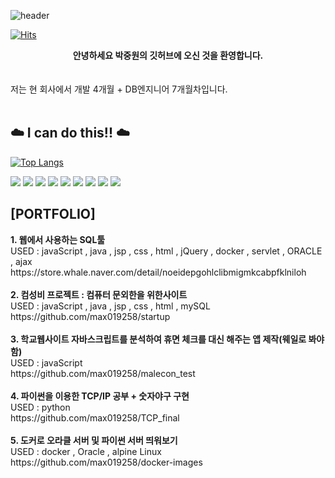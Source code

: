 

![header](https://capsule-render.vercel.app/api?type=waving&color=81DAF5&height=300&section=header&text=jungwon's%20GitHub&fontSize=90&fontColor=FFFF)

[![Hits](https://hits.seeyoufarm.com/api/count/incr/badge.svg?url=https%3A%2F%2Fgithub.com%2Fmax019258&count_bg=%23AFE4FF&title_bg=%23555555&icon=&icon_color=%23E7E7E7&title=hits&edge_flat=false)](https://hits.seeyoufarm.com)

<center><b>안녕하세요 박중원의 깃허브에 오신 것을 환영합니다.</b></center><br><br>
 저는 현 회사에서 개발 4개월 + DB엔지니어 7개월차입니다. <br><br>

 <h2> ☁️ I can do this!! ☁️ </h2>  
 
 <b></b>[![Top Langs](https://github-readme-stats.vercel.app/api/top-langs/?username=max019258&hide=CSS&layout=compact)](https://github.com/anuraghazra/github-readme-stats)

<img src="https://img.shields.io/badge/javascript-F5A9A9?style=flat-square&logo=JavaScript&logoColor=white"/> <img src="https://img.shields.io/badge/java-F7BE81?"/>
<img src="https://img.shields.io/badge/html-F2F5A9?style=flat-square&logo=HTML5&logoColor=white"/>
<img src="https://img.shields.io/badge/css-D0F5A9?style=flat-square&logo=CSS3&logoColor=white"/>
<img src="https://img.shields.io/badge/docker-A9F5D0?style=flat-square&logo=Docker&logoColor=white"/> 
<img src="https://img.shields.io/badge/mySQL-81DAF5?style=flat-square&logo=MySQL&logoColor=white"/>
<img src="https://img.shields.io/badge/oracle-BCA9F5?style=flat-square&logo=Oracle&logoColor=white"/>
<img src="https://img.shields.io/badge/linux-F5A9F2?style=flat-square&logo=Linux&logoColor=white"/> 
<img src="https://img.shields.io/badge/eclipse-D8D8D8?style=flat-square&logo=Eclipse IDE&logoColor=white"/> 

<h2>[PORTFOLIO]</h2>
<b> 1. 웹에서 사용하는 SQL툴 </b><br>
USED : javaScript , java , jsp , css , html , jQuery , docker , servlet , ORACLE , ajax<br>
https://store.whale.naver.com/detail/noeidepgohlclibmigmkcabpfklniloh
<br><br><b> 2. 컴성비 프로젝트 : 컴퓨터 문외한을 위한사이트 </b><br>
USED : javaScript , java , jsp , css , html , mySQL <br>
https://github.com/max019258/startup
<br><br><b> 3. 학교웹사이트 자바스크립트를 분석하여 휴면 체크를 대신 해주는 앱 제작(웨일로 봐야함) </b><br>
USED : javaScript <br>
https://github.com/max019258/malecon_test
<br><br><b> 4. 파이썬을 이용한 TCP/IP 공부 + 숫자야구 구현</b><br>
USED : python <br>
https://github.com/max019258/TCP_final
<br><br><b> 5. 도커로 오라클 서버 및 파이썬 서버 띄워보기 </b><br>
USED : docker , Oracle , alpine Linux<br> 
https://github.com/max019258/docker-images
